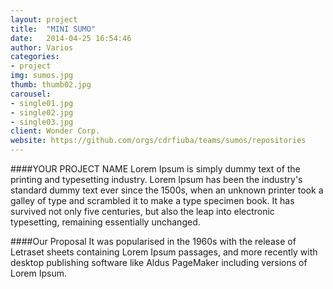 ```yaml
---
layout: project
title:  "MINI SUMO"
date:   2014-04-25 16:54:46
author: Varios
categories:
- project
img: sumos.jpg
thumb: thumb02.jpg
carousel:
- single01.jpg
- single02.jpg
- single03.jpg
client: Wonder Corp.
website: https://github.com/orgs/cdrfiuba/teams/sumos/repositories
---
```

####YOUR PROJECT NAME
Lorem Ipsum is simply dummy text of the printing and typesetting industry. Lorem Ipsum has been the industry's standard dummy text ever since the 1500s, when an unknown printer took a galley of type and scrambled it to make a type specimen book. It has survived not only five centuries, but also the leap into electronic typesetting, remaining essentially unchanged.

####Our Proposal
It was popularised in the 1960s with the release of Letraset sheets containing Lorem Ipsum passages, and more recently with desktop publishing software like Aldus PageMaker including versions of Lorem Ipsum.
